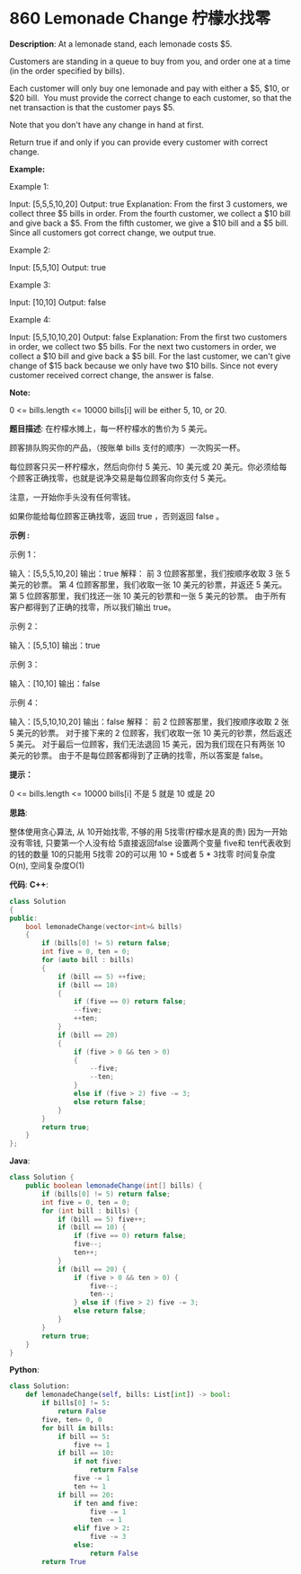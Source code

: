 # 860 Lemonade Change 柠檬水找零

__Description__:
At a lemonade stand, each lemonade costs \$5.

Customers are standing in a queue to buy from you, and order one at a time (in the order specified by bills).

Each customer will only buy one lemonade and pay with either a \$5, \$10, or \$20 bill.  You must provide the correct change to each customer, so that the net transaction is that the customer pays \$5.

Note that you don't have any change in hand at first.

Return true if and only if you can provide every customer with correct change.

__Example:__

Example 1:

Input: [5,5,5,10,20]
Output: true
Explanation:
From the first 3 customers, we collect three \$5 bills in order.
From the fourth customer, we collect a \$10 bill and give back a \$5.
From the fifth customer, we give a \$10 bill and a \$5 bill.
Since all customers got correct change, we output true.

Example 2:

Input: [5,5,10]
Output: true

Example 3:

Input: [10,10]
Output: false

Example 4:

Input: [5,5,10,10,20]
Output: false
Explanation:
From the first two customers in order, we collect two \$5 bills.
For the next two customers in order, we collect a \$10 bill and give back a \$5 bill.
For the last customer, we can't give change of \$15 back because we only have two \$10 bills.
Since not every customer received correct change, the answer is false.

__Note:__

0 <= bills.length <= 10000
bills[i] will be either 5, 10, or 20.

__题目描述__:
在柠檬水摊上，每一杯柠檬水的售价为 5 美元。

顾客排队购买你的产品，（按账单 bills 支付的顺序）一次购买一杯。

每位顾客只买一杯柠檬水，然后向你付 5 美元、10 美元或 20 美元。你必须给每个顾客正确找零，也就是说净交易是每位顾客向你支付 5 美元。

注意，一开始你手头没有任何零钱。

如果你能给每位顾客正确找零，返回 true ，否则返回 false 。

__示例 :__

示例 1：

输入：[5,5,5,10,20]
输出：true
解释：
前 3 位顾客那里，我们按顺序收取 3 张 5 美元的钞票。
第 4 位顾客那里，我们收取一张 10 美元的钞票，并返还 5 美元。
第 5 位顾客那里，我们找还一张 10 美元的钞票和一张 5 美元的钞票。
由于所有客户都得到了正确的找零，所以我们输出 true。

示例 2：

输入：[5,5,10]
输出：true

示例 3：

输入：[10,10]
输出：false

示例 4：

输入：[5,5,10,10,20]
输出：false
解释：
前 2 位顾客那里，我们按顺序收取 2 张 5 美元的钞票。
对于接下来的 2 位顾客，我们收取一张 10 美元的钞票，然后返还 5 美元。
对于最后一位顾客，我们无法退回 15 美元，因为我们现在只有两张 10 美元的钞票。
由于不是每位顾客都得到了正确的找零，所以答案是 false。

__提示：__

0 <= bills.length <= 10000
bills[i] 不是 5 就是 10 或是 20

__思路__:

整体使用贪心算法, 从 10开始找零, 不够的用 5找零(柠檬水是真的贵)
因为一开始没有零钱, 只要第一个人没有给 5直接返回false
设置两个变量 five和 ten代表收到的钱的数量
10的只能用 5找零
20的可以用 10 + 5或者 5 * 3找零
时间复杂度O(n), 空间复杂度O(1)

__代码__:
__C++__:

```C++
class Solution 
{
public:
    bool lemonadeChange(vector<int>& bills) 
    {
        if (bills[0] != 5) return false;
        int five = 0, ten = 0;
        for (auto bill : bills) 
        {
            if (bill == 5) ++five;
            if (bill == 10) 
            {
                if (five == 0) return false;
                --five;
                ++ten;
            }
            if (bill == 20) 
            {
                if (five > 0 && ten > 0) 
                {
                    --five;
                    --ten;
                } 
                else if (five > 2) five -= 3;
                else return false;
            }
        }
        return true;
    }
};
```

__Java__:

```Java
class Solution {
    public boolean lemonadeChange(int[] bills) {
        if (bills[0] != 5) return false;
        int five = 0, ten = 0;
        for (int bill : bills) {
            if (bill == 5) five++;
            if (bill == 10) {
                if (five == 0) return false;
                five--;
                ten++;
            }
            if (bill == 20) {
                if (five > 0 && ten > 0) {
                    five--;
                    ten--;
                } else if (five > 2) five -= 3;
                else return false;
            }
        }
        return true;
    }
}
```

__Python__:

```Python
class Solution:
    def lemonadeChange(self, bills: List[int]) -> bool:
        if bills[0] != 5:
            return False
        five, ten= 0, 0
        for bill in bills:
            if bill == 5:
                five += 1
            if bill == 10:
                if not five:
                    return False
                five -= 1
                ten += 1
            if bill == 20:
                if ten and five:
                    five -= 1
                    ten -= 1
                elif five > 2:
                    five -= 3
                else:
                    return False
        return True
```
